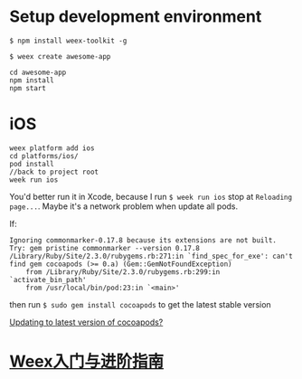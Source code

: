 # Setup development environment

`$ npm install weex-toolkit -g`

`$ weex create awesome-app`

```
cd awesome-app
npm install
npm start
```

# iOS

```shell
weex platform add ios
cd platforms/ios/
pod install
//back to project root 
week run ios
```
You'd better run it in Xcode, because I run `$ week run ios` stop at `Reloading page...`. Maybe it's a network problem when update all pods.

If:

```
Ignoring commonmarker-0.17.8 because its extensions are not built.  Try: gem pristine commonmarker --version 0.17.8
/Library/Ruby/Site/2.3.0/rubygems.rb:271:in `find_spec_for_exe': can't find gem cocoapods (>= 0.a) (Gem::GemNotFoundException)
	from /Library/Ruby/Site/2.3.0/rubygems.rb:299:in `activate_bin_path'
	from /usr/local/bin/pod:23:in `<main>'
```

then run `$ sudo gem install cocoapods` to get the latest stable version

[Updating to latest version of cocoapods?](https://stackoverflow.com/questions/39481636/updating-to-latest-version-of-cocoapods)


# [Weex入门与进阶指南](http://blog.csdn.net/jasonblog/article/details/51863173)